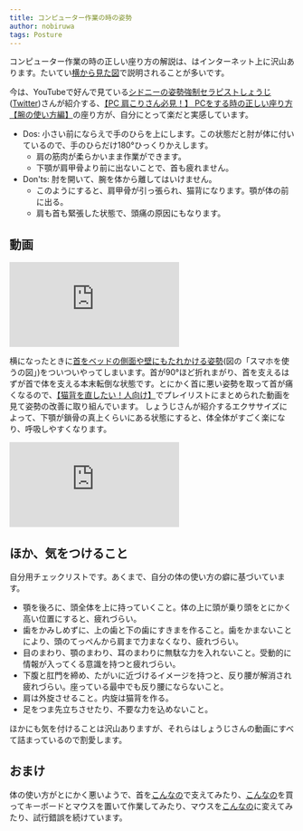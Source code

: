 ```yaml
---
title: コンピューター作業の時の姿勢
author: nobiruwa
tags: Posture
---
```


コンピューター作業の時の正しい座り方の解説は、はインターネット上に沢山あります。たいてい[横から見た図](https://www.nomorepainergonomics.com.au/blogs/no-more-pain-ergonomics/working-from-home-ergonomic-tips-checklist)で説明されることが多いです。

今は、YouTubeで好んで見ている[シドニーの姿勢強制セラピストしょうじ](https://www.youtube.com/c/BalanceandPosture/featured)([Twitter](https://twitter.com/sugimorishoji))さんが紹介する、[【PC 肩こりさん必見！】 PCをする時の正しい座り方【腕の使い方編】](https://youtu.be/vne8q7Ano7c)の座り方が、自分にとって楽だと実感しています。

- Dos: 小さい前にならえで手のひらを上にします。この状態だと肘が体に付いているので、手のひらだけ180°ひっくりかえします。
  - 肩の筋肉が柔らかいまま作業ができます。
  - 下顎が肩甲骨より前に出ないことで、首も疲れません。
- Don'ts: 肘を開いて、腕を体から離してはいけません。
  - このようにすると、肩甲骨が引っ張られ、猫背になります。顎が体の前に出る。
  - 肩も首も緊張した状態で、頭痛の原因にもなります。

## 動画

<div class="video-container"><iframe class="video" src="https://www.youtube.com/embed/vne8q7Ano7c" frameborder="0" allow="accelerometer; autoplay; encrypted-media; gyroscope; picture-in-picture" allowfullscreen></iframe></div>

横になったときに[首をベッドの側面や壁にもたれかける姿勢](https://prtimes.jp/main/html/rd/p/000002693.000002535.html#p-iframe-image-59205-3)(図の「スマホを使うの図」)をついついやってしまいます。首が90°ほど折れまがり、首を支えるはずが首で体を支える本末転倒な状態です。とにかく首に悪い姿勢を取って首が痛くなるので、[【猫背を直したい！人向け】](https://www.youtube.com/watch?v=BAyWLMzZvHo&list=PLMPZ2x69J5noS3VR2h_VoUXvTpCKg3x1e)でプレイリストにまとめられた動画を見て姿勢の改善に取り組んでいます。
しょうじさんが紹介するエクササイズによって、下顎が鎖骨の真上くらいにある状態にすると、体全体がすごく楽になり、呼吸しやすくなります。

<div class="video-container"><iframe class="video" src="https://www.youtube.com/embed/WS-K-ZuskVM" frameborder="0" allow="accelerometer; autoplay; encrypted-media; gyroscope; picture-in-picture" allowfullscreen></iframe></div>

## ほか、気をつけること

自分用チェックリストです。あくまで、自分の体の使い方の癖に基づいています。

- 顎を後ろに、頭全体を上に持っていくこと。体の上に頭が乗り頭をとにかく高い位置にすると、疲れづらい。
- 歯をかみしめずに、上の歯と下の歯にすきまを作ること。歯をかまないことにより、頭のてっぺんから肩まで力まなくなり、疲れづらい。
- 目のまわり、顎のまわり、耳のまわりに無駄な力を入れないこと。受動的に情報が入ってくる意識を持つと疲れづらい。
- 下腹と肛門を締め、たがいに近づけるイメージを持つと、反り腰が解消され疲れづらい。座っている最中でも反り腰にならないこと。
- 肩は外旋させること。内旋は猫背を作る。
- 足をつま先立ちさせたり、不要な力を込めないこと。

ほかにも気を付けることは沢山ありますが、それらはしょうじさんの動画にすべて詰まっているので割愛します。

## おまけ

体の使い方がとにかく悪いようで、首を[こんなの](https://www.monotaro.com/g/01583712/)で支えてみたり、[こんなの](https://direct.sanwa.co.jp/ItemPage/200-HUS009)を買ってキーボードとマウスを置いて作業してみたり、マウスを[こんなの](https://www.nakabayashi.co.jp/product/detail/44172)に変えてみたり、試行錯誤を続けています。
